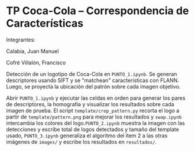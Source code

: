 # TP Coca-Cola – Correspondencia de Características

Integrantes:

Calabia, Juan Manuel

Cofré Villalón, Francisco

Detección de un logotipo de Coca-Cola en `PUNTO_1.ipynb`. Se generan descriptores usando SIFT y se "matchean" características con FLANN. Luego, se proyecta la ubicación del patrón sobre cada imagen objetivo.

Abrir `PUNTO_1.ipynb` y ejecutar las celdas en orden para generar los pares de descriptores, la homografía y visualizar los resultados sobre cada imagen de prueba. El script `template/crop_pattern.py` recorta el logo a partir de `template/pattern.png` para mejorar los resultados y `swap.ipynb` intercambia los colores del logo.`PUNTO_2.ipynb` muestra la imagen con las detecciones y escribe total de logos detectados y tamaño del template usado, `PUNTO_3.ipynb` generaliza el algoritmo del ítem 2 a las otras imágenes de `images/` y escribe los resultados en `resultados/`.
